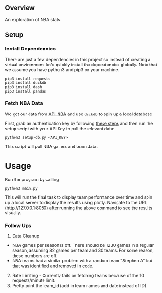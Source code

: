 ## Overview
An exploration of NBA stats

## Setup

### Install Dependencies
There are just a few dependencies in this project so instead of creating a virtual environment, let's quickly install
the dependencies globally. Note that we assume you have python3 and pip3 on your machine.
```
pip3 install requests
pip3 install duckdb
pip3 install dash
pip3 install pandas
```

### Fetch NBA Data
We get our data from [API-NBA](https://api-sports.io/documentation/nba/v2) and use `duckdb` to spin up a local database

First, grab an authentication key by following [these steps](https://api-sports.io/documentation/nba/v2#section/Authentication) and 
then run the setup script with your API Key to pull the relevant data:
```
python3 setup-db.py <API_KEY>
```
This script will pull NBA games and team data.

# Usage
Run the program by calling
```
python3 main.py
```
This will run the final task to display team performance over time and spin up a 
local server to display the results using plotly. Navigate to the URL (http://127.0.0.1:8050) after running
the above command to see the results visually.

### Follow Ups
1. Data Cleanup
 - NBA games per season is off. There should be 1230 games in a regular season, assuming 82 games per team and 30 teams. For some reason, these numbers are off.
 - NBA teams had a similar problem with a random team "Stephen A" but that was identified and removed in code.
2. Rate Limiting - Currently fails on fetching teams because of the 10 requests/minute limit.
3. Pretty print the team_id (add in team names and date instead of ID)

